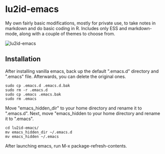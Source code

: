 # lu2id-emacs

My own fairly basic modifications, mostly for private use, to take notes in markdown and do basic coding in R. Includes only ESS and markdown-mode, along with a couple of themes to choose from.

![lu2id-emacs](https://user-images.githubusercontent.com/87900554/164890601-40b69b93-c0fe-4ed7-8901-c1f772f81a5f.png)

## Installation

After installing vanilla emacs, back up the default ".emacs.d" directory and ".emacs" file. Afterwards, you can delete the original ones.

```
sudo cp .emacs.d .emacs.d.bak
sudo rm -r .emacs.d
sudo cp .emacs .emacs.bak
sudo rm .emacs
```

Move "emacs_hidden_dir" to your home directory and rename it to ".emacs.d". Next, move "emacs_hidden to your home directory and rename it to ".emacs".

```
cd lu2id-emacs/
mv emacs_hidden_dir ~/.emacs.d
mv emacs_hidden ~/.emacs

```
After launching emacs, run M-x package-refresh-contents.

